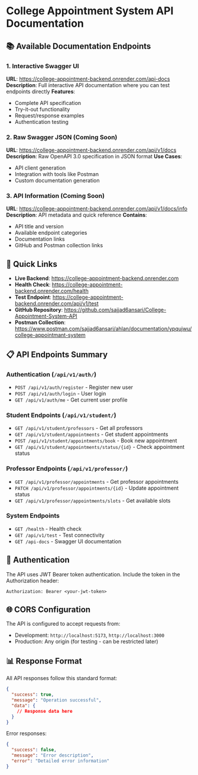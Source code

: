 # College Appointment System API Documentation

## 📚 Available Documentation Endpoints

### 1. Interactive Swagger UI
**URL**: https://college-appointment-backend.onrender.com/api-docs
**Description**: Full interactive API documentation where you can test endpoints directly
**Features**: 
- Complete API specification
- Try-it-out functionality 
- Request/response examples
- Authentication testing

### 2. Raw Swagger JSON (Coming Soon)
**URL**: https://college-appointment-backend.onrender.com/api/v1/docs
**Description**: Raw OpenAPI 3.0 specification in JSON format
**Use Cases**:
- API client generation
- Integration with tools like Postman
- Custom documentation generation

### 3. API Information (Coming Soon)
**URL**: https://college-appointment-backend.onrender.com/api/v1/docs/info
**Description**: API metadata and quick reference
**Contains**:
- API title and version
- Available endpoint categories
- Documentation links
- GitHub and Postman collection links

## 🔗 Quick Links

- **Live Backend**: https://college-appointment-backend.onrender.com
- **Health Check**: https://college-appointment-backend.onrender.com/health  
- **Test Endpoint**: https://college-appointment-backend.onrender.com/api/v1/test
- **GitHub Repository**: https://github.com/sajjad6ansari/College-Appointment-System-API
- **Postman Collection**: https://www.postman.com/sajjad6ansari/ahlan/documentation/ypqujwu/college-appointmant-system

## 📋 API Endpoints Summary

### Authentication (`/api/v1/auth/`)
- `POST /api/v1/auth/register` - Register new user
- `POST /api/v1/auth/login` - User login
- `GET /api/v1/auth/me` - Get current user profile

### Student Endpoints (`/api/v1/student/`)
- `GET /api/v1/student/professors` - Get all professors
- `GET /api/v1/student/appointments` - Get student appointments
- `POST /api/v1/student/appointments/book` - Book new appointment
- `GET /api/v1/student/appointments/status/{id}` - Check appointment status

### Professor Endpoints (`/api/v1/professor/`)
- `GET /api/v1/professor/appointments` - Get professor appointments
- `PATCH /api/v1/professor/appointments/{id}` - Update appointment status
- `GET /api/v1/professor/appointments/slots` - Get available slots

### System Endpoints
- `GET /health` - Health check
- `GET /api/v1/test` - Test connectivity
- `GET /api-docs` - Swagger UI documentation

## 🔐 Authentication

The API uses JWT Bearer token authentication. Include the token in the Authorization header:
```
Authorization: Bearer <your-jwt-token>
```

## 🌐 CORS Configuration

The API is configured to accept requests from:
- Development: `http://localhost:5173`, `http://localhost:3000`  
- Production: Any origin (for testing - can be restricted later)

## 📊 Response Format

All API responses follow this standard format:
```json
{
  "success": true,
  "message": "Operation successful",
  "data": {
    // Response data here
  }
}
```

Error responses:
```json
{
  "success": false,
  "message": "Error description",
  "error": "Detailed error information"
}
```